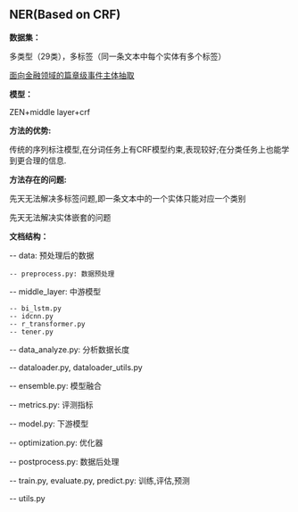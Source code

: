 ## NER(Based on CRF)

**数据集：**

多类型（29类），多标签（同一条文本中每个实体有多个标签）

[面向金融领域的篇章级事件主体抽取](https://www.biendata.xyz/competition/ccks_2020_4_1/)

**模型：**

ZEN+middle layer+crf

**方法的优势:** 

传统的序列标注模型,在分词任务上有CRF模型约束,表现较好;在分类任务上也能学到更合理的信息.

**方法存在的问题:**

先天无法解决多标签问题,即一条文本中的一个实体只能对应一个类别

先天无法解决实体嵌套的问题

**文档结构：**

-- data: 预处理后的数据

	-- preprocess.py: 数据预处理

-- middle_layer: 中游模型

	-- bi_lstm.py
	-- idcnn.py
	-- r_transformer.py
	-- tener.py

-- data_analyze.py: 分析数据长度

-- dataloader.py, dataloader_utils.py

-- ensemble.py: 模型融合

-- metrics.py: 评测指标

-- model.py: 下游模型

-- optimization.py: 优化器

-- postprocess.py: 数据后处理

-- train.py, evaluate.py, predict.py: 训练,评估,预测

-- utils.py

